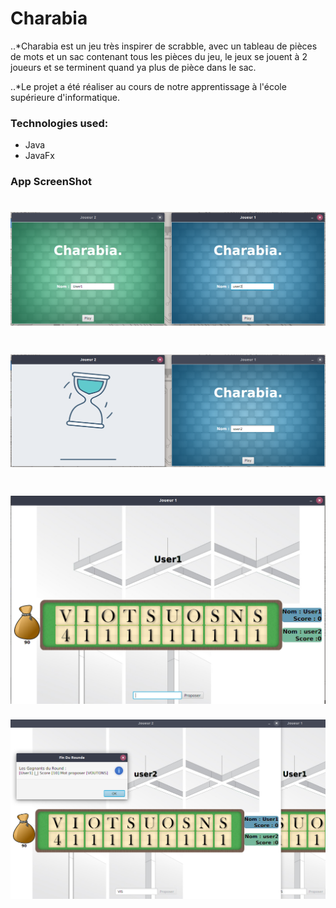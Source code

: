 # Charabia 

..*Charabia est un jeu très inspirer de scrabble, avec un tableau de pièces de mots et un sac contenant tous les pièces du jeu, le jeux se jouent à 2 joueurs et se terminent quand ya plus de pièce dans le sac.

..*Le projet a été réaliser au cours de notre apprentissage à l'école supérieure d'informatique.

### Technologies used:

- Java
- JavaFx

### App ScreenShot

![Alt](https://raw.githubusercontent.com/SnYoussef07/Charabia/master/charabia1.png)
======
![Alt](https://raw.githubusercontent.com/SnYoussef07/Charabia/master/charabia2.png)
======
![Alt](https://raw.githubusercontent.com/SnYoussef07/Charabia/master/charabia3.png)
======
![Alt](https://raw.githubusercontent.com/SnYoussef07/Charabia/master/charabia4.png)





